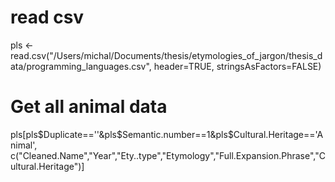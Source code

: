 # read csv

pls <- read.csv("/Users/michal/Documents/thesis/etymologies_of_jargon/thesis_data/programming_languages.csv", header=TRUE, stringsAsFactors=FALSE)

# Get all animal data

<!-- pls[pls$Duplicate==''&pls$Semantic.number==1&pls$Cultural.Heritage=='Animal', c(5,9,11,13,14,21)] -->
pls[pls$Duplicate==''&pls$Semantic.number==1&pls$Cultural.Heritage=='Animal', c("Cleaned.Name","Year","Ety..type","Etymology","Full.Expansion.Phrase","Cultural.Heritage")]
